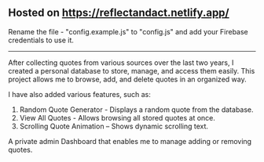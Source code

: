 ## Hosted on https://reflectandact.netlify.app/

Rename the file - "config.example.js" to "config.js" and add your Firebase credentials to use it.

------------


After collecting quotes from various sources over the last two years, I created a personal database to store, manage, and access them easily. This project allows me to browse, add, and delete quotes in an organized way.

I have also added various features, such as:

1. Random Quote Generator - Displays a random quote from the database.
2. View All Quotes - Allows browsing all stored quotes at once.
3. Scrolling Quote Animation – Shows dynamic scrolling text.

A private admin Dashboard that enables me to manage adding or removing quotes.
